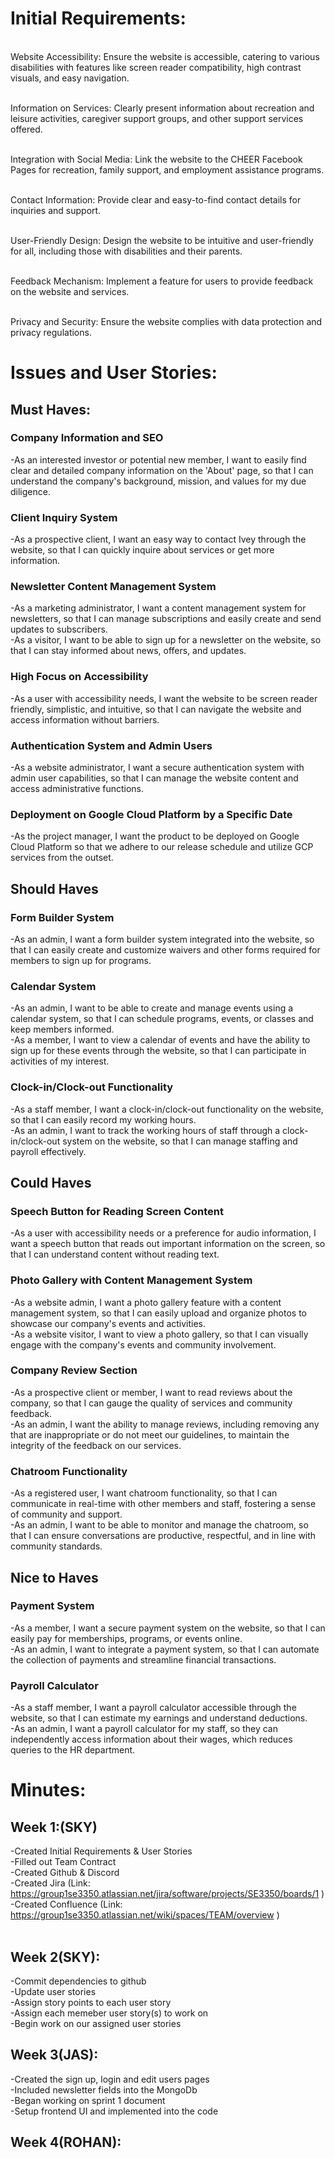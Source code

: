 # Initial Requirements:
<br> Website Accessibility: Ensure the website is accessible, catering to various disabilities with features like screen reader compatibility, high contrast visuals, and easy navigation.

<br> Information on Services: Clearly present information about recreation and leisure activities, caregiver support groups, and other support services offered.

<br> Integration with Social Media: Link the website to the CHEER Facebook Pages for recreation, family support, and employment assistance programs.

<br> Contact Information: Provide clear and easy-to-find contact details for inquiries and support.

<br> User-Friendly Design: Design the website to be intuitive and user-friendly for all, including those with disabilities and their parents.

<br> Feedback Mechanism: Implement a feature for users to provide feedback on the website and services.

<br> Privacy and Security: Ensure the website complies with data protection and privacy regulations.<br>

# Issues and User Stories:<br>
## Must Haves:<br>
### Company Information and SEO<br>
-As an interested investor or potential new member, I want to easily find clear and detailed company information on the 'About' page, so that I can understand the company's background, mission, and values for my due diligence.<br>
### Client Inquiry System<br>
-As a prospective client, I want an easy way to contact Ivey through the website, so that I can quickly inquire about services or get more information.<br>
### Newsletter Content Management System <br>
-As a marketing administrator, I want a content management system for newsletters, so that I can manage subscriptions and easily create and send updates to subscribers.<br>
-As a visitor, I want to be able to sign up for a newsletter on the website, so that I can stay informed about news, offers, and updates.<br>
### High Focus on Accessibility<br>
-As a user with accessibility needs, I want the website to be screen reader friendly, simplistic, and intuitive, so that I can navigate the website and access information without barriers.<br>
### Authentication System and Admin Users<br>
-As a website administrator, I want a secure authentication system with admin user capabilities, so that I can manage the website content and access administrative functions.
### Deployment on Google Cloud Platform by a Specific Date<br>
-As the project manager, I want the product to be deployed on Google Cloud Platform so that we adhere to our release schedule and utilize GCP services from the outset.<br>

## Should Haves<br>
### Form Builder System<br>
-As an admin, I want a form builder system integrated into the website, so that I can easily create and customize waivers and other forms required for members to sign up for programs.<br>
### Calendar System <br>
-As an admin, I want to be able to create and manage events using a calendar system, so that I can schedule programs, events, or classes and keep members informed.<br>
-As a member, I want to view a calendar of events and have the ability to sign up for these events through the website, so that I can participate in activities of my interest.<br>

### Clock-in/Clock-out Functionality <br>
-As a staff member, I want a clock-in/clock-out functionality on the website, so that I can easily record my working hours.<br>
-As an admin, I want to track the working hours of staff through a clock-in/clock-out system on the website, so that I can manage staffing and payroll effectively.<br>

## Could Haves<br>
### Speech Button for Reading Screen Content <br>
-As a user with accessibility needs or a preference for audio information, I want a speech button that reads out important information on the screen, so that I can understand content without reading text.<br>
### Photo Gallery with Content Management System<br>
-As a website admin, I want a photo gallery feature with a content management system, so that I can easily upload and organize photos to showcase our company's events and activities.<br>
-As a website visitor, I want to view a photo gallery, so that I can visually engage with the company's events and community involvement.<br>
### Company Review Section<br>
-As a prospective client or member, I want to read reviews about the company, so that I can gauge the quality of services and community feedback.<br>
-As an admin, I want the ability to manage reviews, including removing any that are inappropriate or do not meet our guidelines, to maintain the integrity of the feedback on our services.<br>
### Chatroom Functionality<br>
-As a registered user, I want chatroom functionality, so that I can communicate in real-time with other members and staff, fostering a sense of community and support.<br>
-As an admin, I want to be able to monitor and manage the chatroom, so that I can ensure conversations are productive, respectful, and in line with community standards.<br>

## Nice to Haves<br>
### Payment System<br>
-As a member, I want a secure payment system on the website, so that I can easily pay for memberships, programs, or events online.<br>
-As an admin, I want to integrate a payment system, so that I can automate the collection of payments and streamline financial transactions.<br>
### Payroll Calculator<br>
-As a staff member, I want a payroll calculator accessible through the website, so that I can estimate my earnings and understand deductions.<br>
-As an admin, I want a payroll calculator for my staff, so they can independently access information about their wages, which reduces queries to the HR department.<br>

# Minutes:<br>
## Week 1:(SKY)<br>
-Created Initial Requirements & User Stories<br>
-Filled out Team Contract<br>
-Created Github & Discord<br>
-Created Jira (Link: https://group1se3350.atlassian.net/jira/software/projects/SE3350/boards/1 )<br>
-Created Confluence (Link: https://group1se3350.atlassian.net/wiki/spaces/TEAM/overview )<br>
<br>
## Week 2(SKY):<br>
-Commit dependencies to github<br>
-Update user stories<br>
-Assign story points to each user story<br>
-Assign each memeber user story(s) to work on<br>
-Begin work on our assigned user stories<br>

## Week 3(JAS):<br>
-Created the sign up, login and edit users pages<br>
-Included newsletter fields into the MongoDb<br>
-Began working on sprint 1 document<br>
-Setup frontend UI and implemented into the code<br>

## Week 4(ROHAN):<br>



